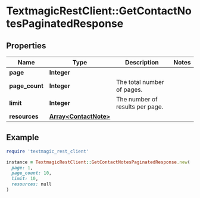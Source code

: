 # TextmagicRestClient::GetContactNotesPaginatedResponse

## Properties

| Name | Type | Description | Notes |
| ---- | ---- | ----------- | ----- |
| **page** | **Integer** |  |  |
| **page_count** | **Integer** | The total number of pages. |  |
| **limit** | **Integer** | The number of results per page. |  |
| **resources** | [**Array&lt;ContactNote&gt;**](ContactNote.md) |  |  |

## Example

```ruby
require 'textmagic_rest_client'

instance = TextmagicRestClient::GetContactNotesPaginatedResponse.new(
  page: 1,
  page_count: 10,
  limit: 10,
  resources: null
)
```

